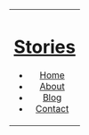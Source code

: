<table role="presentation" border="0" cellpadding="0" cellspacing="0" width="100%">
          		<tr>
          			<td class="logo" style="text-align: center;,background-color: #f1f1f1;">
			            <h1><a href="#">Stories</a></h1>
			            <ul class="navigation">
			            	<li><a href="#">Home</a></li>
			            	<li><a href="#">About</a></li>
			            	<li><a href="#">Blog</a></li>
			            	<li><a href="#">Contact</a></li>
			            </ul>
			          </td>
          		</tr>
          	</table>

